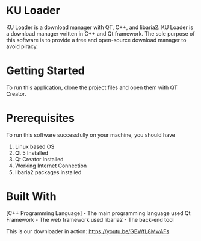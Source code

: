 # KU Loader

KU Loader is a download manager with QT, C++, and libaria2. KU Loader is a download manager written in C++ and Qt framework. The sole purpose of this software is to provide a free and open-source download manager to avoid piracy.


# Getting Started

To run this application, clone the project files and open them with QT Creator.


# Prerequisites

To run this software successfully on your machine, you should have

1. Linux based OS
2. Qt 5 Installed
3. Qt Creator Installed
4. Working Internet Connection
5. libaria2 packages installed


# Built With

[C++ Programming Language] - The main programming language used
Qt Framework - The web framework used
libaria2 - The back-end tool

This is our downloader in action: https://youtu.be/GBWfL8MwAFs
